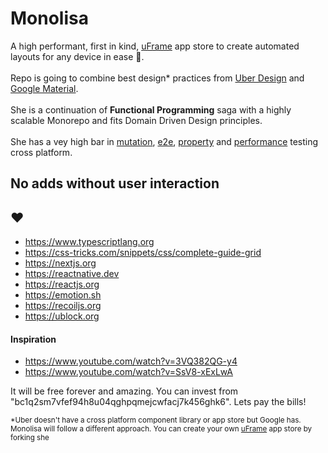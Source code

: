 # Monolisa
A high performant, first in kind, [uFrame](https://brand.uber.com/guide#composition-the-u-frame) app store to create automated layouts for any device in ease 🤯. <br /><br /> 
Repo is going to combine best design* practices from [Uber Design](https://brand.uber.com) and [Google Material](https://material.io).<br /><br />
She is a continuation of <strong>Functional Programming</strong> saga with a highly scalable Monorepo and fits Domain Driven Design principles. <br /><br />She has a vey high bar in [mutation](https://mutation.app), [e2e](https://www.cypress.io), [property](https://github.com/dubzzz/fast-check) and [performance](https://clinicjs.org) testing cross platform.<br />

## No adds without user interaction


## ♥️ 
- https://www.typescriptlang.org
- https://css-tricks.com/snippets/css/complete-guide-grid
- https://nextjs.org
- https://reactnative.dev
- https://reactjs.org
- https://emotion.sh
- https://recoiljs.org
- https://ublock.org


#### Inspiration

- https://www.youtube.com/watch?v=3VQ382QG-y4
- https://www.youtube.com/watch?v=SsV8-xExLwA


It will be free forever and amazing. You can invest from "bc1q2sm7vfef94h8u04qghpqmejcwfacj7k456ghk6". Lets pay the bills!


<sub>*Uber doesn't have a cross platform component library or app store but Google has. Monolisa will follow a different approach. You can create your own [uFrame](https://brand.uber.com/guide#composition-the-u-frame) app store by forking she</sub>
